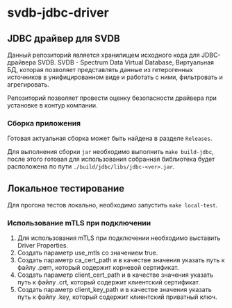 # svdb-jdbc-driver

## JDBC драйвер для SVDB

Данный репозиторий является хранилищем исходного кода для JDBC-драйвера SVDB. SVDB - Spectrum Data Virtual Database,
Виртуальная БД, которая позволяет представлять данные из гетерогенных источников в унифицированном виде и работать с ними,
фильтровать и агрегировать.

Репозиторий позволяет провести оценку безопасности драйвера при установке в контур компании.

### Сборка приложения

Готовая актуальная сборка может быть найдена в разделе `Releases`.

Для выполнения сборки `jar` необходимо выполнить `make build-jdbc`, после этого готовая для использования собранная библиотека будет расположена по пути `./build/jdbc/libs/jdbc-<ver>.jar`.

## Локальное тестирование

Для прогона тестов локально, необходимо запустить `make local-test`.

### Использование mTLS при подключении

1. Для использования mTLS при подключении необходимо выставить Driver Properties.
2. Создать параметр use_mtls со значением true.
3. Создать параметр ca_cert_path и в качестве значения указать путь к файлу .pem, который содержит корневой сертификат.
4. Создать параметр client_cert_path и в качестве значения указать путь к файлу .crt, который содержит клиентский сертификат.
5. Создать параметр client_key_path и в качестве значения указать путь к файлу .key,  который содержит клиентский приватный ключ.